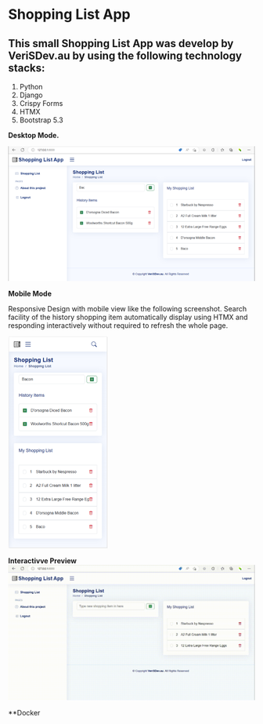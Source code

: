 
# Shopping List App

## This small Shopping List App was develop by VeriSDev.au by using the following technology stacks:
1. Python
2. Django
3. Crispy Forms
4. HTMX
5. Bootstrap 5.3

**Desktop Mode.**

![Alt text](docs/images/VSD-SL-Desktop.png)

**Mobile Mode**

Responsive Design with mobile view like the following screenshot. Search facility of the history shopping item automatically display using HTMX and responding interactively without required to refresh the whole page.

![Alt text](docs/images/VSD-SL-Mobile.png)


**Interactivve Preview**
![Alt text](docs/images/VSD-SL-Interactive.gif)

**Docker


